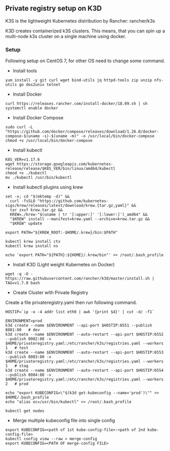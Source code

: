 ## Private registry setup on K3D

K3S is the lightweight Kubernetes distribution by Rancher: rancher/k3s

K3D creates containerized k3S clusters. This means, that you can spin up a multi-node k3s cluster on a single machine using docker.

### Setup
Following setup on CentOS 7, for other OS need to change some command. 

- Install tools 

```yum install -y git curl wget bind-utils jq httpd-tools zip unzip nfs-utils go dos2unix telnet```
  
- Install Docker 
``` 
curl https://releases.rancher.com/install-docker/18.09.sh | sh
systemctl enable docker
```

- Install Docker Compose
```
sudo curl -L "https://github.com/docker/compose/releases/download/1.26.0/docker-compose-$(uname -s)-$(uname -m)" -o /usr/local/bin/docker-compose
chmod +x /usr/local/bin/docker-compose
```

- Install kubectl
```
K8S_VER=v1.17.6
wget https://storage.googleapis.com/kubernetes-release/release/$K8S_VER/bin/linux/amd64/kubectl
chmod +x ./kubectl
mv ./kubectl /usr/bin/kubectl
```

- Install kubectl plugins using krew
```
set -x; cd "$(mktemp -d)" &&
  curl -fsSLO "https://github.com/kubernetes-sigs/krew/releases/latest/download/krew.{tar.gz,yaml}" &&
  tar zxvf krew.tar.gz &&
  KREW=./krew-"$(uname | tr '[:upper:]' '[:lower:]')_amd64" &&
  "$KREW" install --manifest=krew.yaml --archive=krew.tar.gz &&
  "$KREW" update
  
export PATH="${KREW_ROOT:-$HOME/.krew}/bin:$PATH"

kubectl krew install ctx
kubectl krew install ns

echo 'export PATH="${PATH}:${HOME}/.krew/bin"' >> /root/.bash_profile
```

- Install K3D (Light weight Kubernetes on Docker)

```wget -q -O - https://raw.githubusercontent.com/rancher/k3d/master/install.sh | TAG=v1.7.0 bash```

- Create Cluster with Private Registry

Create a file privateregistry.yaml then run following command.

```
HOSTIP=`ip -o -4 addr list eth0 | awk '{print $4}' | cut -d/ -f1`

ENVIRONMENT=prod
k3d create --name $ENVIRONMENT --api-port $HOSTIP:6551 --publish 8081:80   # dev
k3d create --name $ENVIRONMENT --auto-restart --api-port $HOSTIP:6552 --publish 8082:80 -v $HOME/privateregistry.yaml:/etc/rancher/k3s/registries.yaml --workers 1   # test
k3d create --name $ENVIRONMENT --auto-restart --api-port $HOSTIP:6553 --publish 8083:80 -v $HOME/privateregistry.yaml:/etc/rancher/k3s/registries.yaml --workers 1   # stag
k3d create --name $ENVIRONMENT --auto-restart --api-port $HOSTIP:6554 --publish 8084:80 -v $HOME/privateregistry.yaml:/etc/rancher/k3s/registries.yaml --workers 2   # prod

echo "export KUBECONFIG=\"$(k3d get-kubeconfig --name='prod')\"" >> $HOME/.bash_profile
echo "alias oc=/usr/bin/kubectl" >> /root/.bash_profile

kubectl get nodes
```

- Merge multiple kubeconfig file into single config
```
export KUBECONFIG=<path of 1st kube-config-file>:<path of 2nd kube-config-file>
kubectl config view --raw > merge-config
export KUBECONFIG=<PATH OF merge-config FILE>
```

